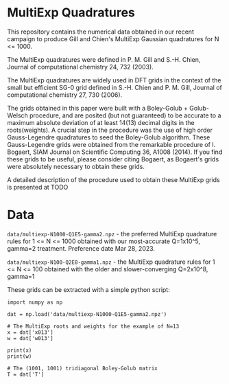 # MultiExp Quadratures

This repository contains the numerical data obtained in our recent campaign to
produce Gill and Chien's MultiExp Gaussian quadratures for N <= 1000.

The MultiExp quadratures were defined in P. M. Gill and S.-H. Chien, Journal of computational chemistry 24, 732 (2003).

The MultiExp quadratures are widely used in DFT grids in the context of the small but efficient SG-0 grid defined in S.-H. Chien and P. M. Gill, Journal of computational chemistry 27, 730 (2006).

The grids obtained in this paper were built with a Boley-Golub + Golub-Welsch procedure, and are posited (but not guaranteed) to be accurate to a maximum absolute deviation of at least 14(13) decimal digits in the roots(weights). A crucial step in the procedure was the use of high order Gauss-Legendre quadratures to seed the Boley-Golub algorithm. These Gauss-Legendre grids were obtained from the remarkable procedure of I. Bogaert, SIAM Journal on Scientific Computing 36, A1008 (2014). If you find these grids to be useful, please consider citing Bogaert, as Bogaert's grids were absolutely necessary to obtain these grids. 

A detailed description of the procedure used to obtain these MultiExp grids is presented at TODO 

# Data

`data/multiexp-N1000-Q1E5-gamma2.npz` - the preferred MultiExp quadrature rules for 1
<= N <= 1000 obtained with our most-accurate Q=1x10^5, gamma=2 treatment.
Preference date Mar 28, 2023.

`data/multiexp-N100-Q2E8-gamma1.npz` - the MultiExp quadrature rules for 1
<= N <= 100 obtained with the older and slower-converging Q=2x10^8, gamma=1

These grids can be extracted with a simple python script:

```
import numpy as np

dat = np.load('data/multiexp-N1000-Q1E5-gamma2.npz')

# The MultiExp roots and weights for the example of N=13
x = dat['x013']
w = dat['w013']

print(x)
print(w)

# The (1001, 1001) tridiagonal Boley-Golub matrix
T = dat['T']
```
